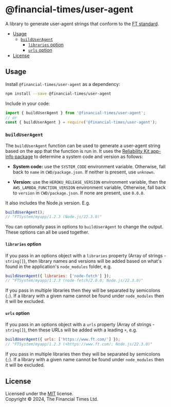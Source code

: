 
# @financial-times/user-agent

A library to generate user-agent strings that conform to the [FT standard](https://docs.google.com/document/d/1fSrPlPKwJyL69iLi8MXygFe-TzfiKAEler21smAJicM/edit).

* [Usage](#usage)
  * [`buildUserAgent`](#builduseragent)
    * [`libraries` option](#libraries-option)
    * [`urls` option](#urls-option)
* [License](#license)


## Usage

Install `@financial-times/user-agent` as a dependency:

```bash
npm install --save @financial-times/user-agent
```

Include in your code:

```js
import { buildUserAgent } from '@financial-times/user-agent';
// or
const { buildUserAgent } = require('@financial-times/user-agent');
```

### `buildUserAgent`

The `buildUserAgent` function can be used to generate a user-agent string based on the app that the function is run in. It uses the [Reliability Kit app-info package](https://github.com/Financial-Times/dotcom-reliability-kit/tree/main/packages/app-info#readme) to determine a system code and version as follows:

  * **System code:** use the `SYSTEM_CODE` environment variable. Otherwise, fall back to `name` in `CWD/package.json`. If neither is present, use `unknown`.

  * **Version:** use the `HEROKU_RELEASE_VERSION` environment variable, then the `AWS_LAMBDA_FUNCTION_VERSION` environment variable, Otherwise, fall back to `version` in `CWD/package.json`. If none are present, use `0.0.0`.

It also includes the Node.js version. E.g.

```js
buildUserAgent();
// "FTSystem/myapp/1.2.3 (Node.js/22.3.0)"
```

You can optionally pass in options to `buildUserAgent` to change the output. These options can all be used together.

#### `libraries` option

If you pass in an options object with a `libraries` property (Array of strings - `string[]`), then library names and versions will be added based on what's found in the application's `node_modules` folder, e.g.

```js
buildUserAgent({ libraries: ['node-fetch'] });
// "FTSystem/myapp/1.2.3 (node-fetch/2.0.0; Node.js/22.3.0)"
```

If you pass in multiple libraries then they will be separated by semicolons (`;`). If a library with a given name cannot be found under `node_modules` then it will be excluded.

#### `urls` option

If you pass in an options object with a `urls` property (Array of strings - `string[]`), then these URLs will be added with a leading `+`, e.g.

```js
buildUserAgent({ urls: ['https://www.ft.com/'] });
// "FTSystem/myapp/1.2.3 (+https://www.ft.com/; Node.js/22.3.0)"
```

If you pass in multiple libraries then they will be separated by semicolons (`;`). If a library with a given name cannot be found under `node_modules` then it will be excluded.


## License

Licensed under the [MIT](LICENSE) license.<br/>
Copyright &copy; 2024, The Financial Times Ltd.
